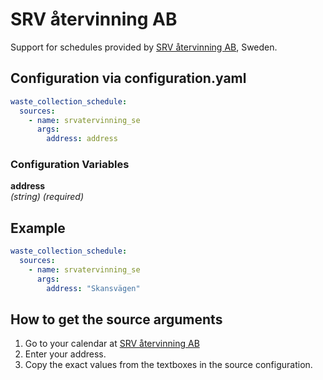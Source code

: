 # SRV återvinning AB

Support for schedules provided by [SRV återvinning AB](https://www.srvatervinning.se/), Sweden.

## Configuration via configuration.yaml

```yaml
waste_collection_schedule:
  sources:
    - name: srvatervinning_se
      args:
        address: address
```

### Configuration Variables

**address**<br>
*(string) (required)*

## Example

```yaml
waste_collection_schedule:
  sources:
    - name: srvatervinning_se
      args:
        address: "Skansvägen"

```

## How to get the source arguments

1. Go to your calendar at [SRV återvinning AB](https://www.srvatervinning.se/sophamtning/privat/hamtinformation-och-driftstorningar)
2. Enter your address.
3. Copy the exact values from the textboxes in the source configuration. 
